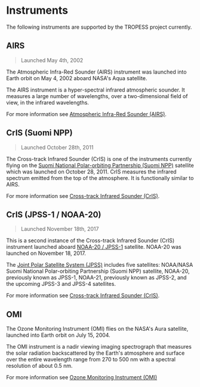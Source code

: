 # Instruments

The following instruments are supported by the TROPESS project currently.  

## AIRS

> Launched May 4th, 2002

The Atmospheric Infra-Red Sounder (AIRS) instrument was launched into Earth orbit on May 4, 2002 aboard NASA's Aqua satellite. 

The AIRS instrument is a hyper-spectral infrared atmospheric sounder. It measures a large number of wavelengths, over a two-dimensional field of view, in the infrared wavelengths.

For more information see [Atmospheric Infra-Red Sounder (AIRS)](https://airs.jpl.nasa.gov/mission/airs-project-instrument-suite/airs/).

## CrIS (Suomi NPP)

> Launched October 28th, 2011

The Cross-track Infrared Sounder (CrIS) is one of the instruments currently flying on the [Suomi National Polar-orbiting Partnership (Suomi NPP)](https://en.wikipedia.org/wiki/Suomi_NPP) satellite which was launched on October 28, 2011. CrIS measures the infrared spectrum emitted from the top of the atmosphere. It is functionally similar to AIRS.

For more information see [Cross-track Infrared Sounder (CrIS)](https://www.nesdis.noaa.gov/current-satellite-missions/currently-flying/joint-polar-satellite-system/cross-track-infrared).

## CrIS (JPSS-1 / NOAA-20)

> Launched November 18th, 2017

This is a second instance of the Cross-track Infrared Sounder (CrIS) instrument launched aboard [NOAA-20 / JPSS-1](https://en.wikipedia.org/wiki/NOAA-20) satellite. NOAA-20 was launched on November 18, 2017.

The [Joint Polar Satellite System (JPSS)](https://www.nesdis.noaa.gov/current-satellite-missions/currently-flying/joint-polar-satellite-system) includes five satellites: NOAA/NASA Suomi National Polar-orbiting Partnership (Suomi NPP) satellite, NOAA-20, previously known as JPSS-1, NOAA-21, previously known as JPSS-2, and the upcoming JPSS-3 and JPSS-4 satellites. 

For more information see [Cross-track Infrared Sounder (CrIS)](https://www.nesdis.noaa.gov/current-satellite-missions/currently-flying/joint-polar-satellite-system/cross-track-infrared).

## OMI

The Ozone Monitoring Instrument (OMI) flies on the NASA's Aura satellite, launched into Earth orbit on July 15, 2004.

The OMI instrument is a nadir viewing imaging spectrograph that measures the solar radiation backscattered by the Earth's atmosphere and surface over the entire wavelength range from 270 to 500 nm with a spectral resolution of about 0.5 nm. 

For more information see [Ozone Monitoring Instrument (OMI)](https://www.knmiprojects.nl/projects/ozone-monitoring-instrument)